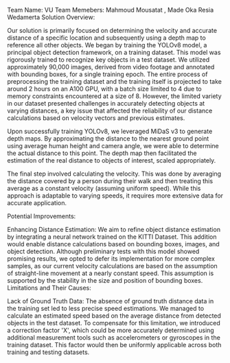 Team Name: VU
Team Memebers: Mahmoud Mousatat , Made Oka Resia Wedamerta
Solution Overview:

Our solution is primarily focused on determining the velocity and accurate distance of a specific location and subsequently using a depth map to reference all other objects. We began by training the YOLOv8 model, a principal object detection framework, on a training dataset. This model was rigorously trained to recognize key objects in a test dataset. We utilized approximately 90,000 images, derived from video footage and annotated with bounding boxes, for a single training epoch. The entire process of preprocessing the training dataset and the training itself is projected to take around 2 hours on an A100 GPU, with a batch size limited to 4 due to memory constraints encountered at a size of 8. However, the limited variety in our dataset presented challenges in accurately detecting objects at varying distances, a key issue that affected the reliability of our distance calculations based on velocity vectors and previous estimates.

Upon successfully training YOLOv8, we leveraged MiDaS v3 to generate depth maps. By approximating the distance to the nearest ground point using average human height and camera angle, we were able to determine the actual distance to this point. The depth map then facilitated the estimation of the real distance to objects of interest, scaled appropriately.

The final step involved calculating the velocity. This was done by averaging the distance covered by a person during their walk and then treating this average as a constant velocity (assuming uniform speed). While this approach is adaptable to varying speeds, it requires more extensive data for accurate application.

Potential Improvements:

Enhancing Distance Estimation: We aim to refine object distance estimation by integrating a neural network trained on the KITTI Dataset. This addition would enable distance calculations based on bounding boxes, images, and object detection. Although preliminary tests with this model showed promising results, we opted to defer its implementation for more complex samples, as our current velocity calculations are based on the assumption of straight-line movement at a nearly constant speed. This assumption is supported by the stability in the size and position of bounding boxes.
Limitations and Their Causes:

Lack of Ground Truth Data: The absence of ground truth distance data in the training set led to less precise speed estimations. We managed to calculate an estimated speed based on the average distance from detected objects in the test dataset. To compensate for this limitation, we introduced a correction factor 'X', which could be more accurately determined using additional measurement tools such as accelerometers or gyroscopes in the training dataset. This factor would then be uniformly applicable across both training and testing datasets.
